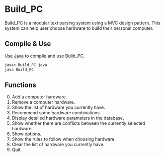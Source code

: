 # Build_PC
Build_PC is a modular text parsing system using a MVC design pattern. This system can help user choose hardware to build their personal computer.

## Compile & Use
Use [Java](https://www.java.com/en/) to compile and use Build_PC.
```bash
javac Build_PC.java
java Build_PC
```
## Functions
0. Add a computer hardware.
1. Remove a computer hardware.
2. Show the list of hardware you currently have.
3. Recommend some hardware combinations.
4. Display detailed hardware parameters in the database.
5. Show whether there are conflicts between the currently selected hardware.
6. Show options.
7. Show the rules to follow when choosing hardware.
8. Clear the list of hardware you currently have.
9. Quit.

